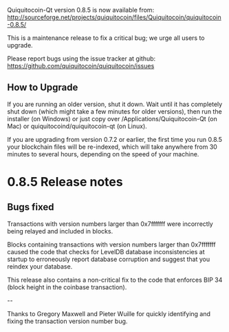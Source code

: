 Quiquitocoin-Qt version 0.8.5 is now available from:
  http://sourceforge.net/projects/quiquitocoin/files/Quiquitocoin/quiquitocoin-0.8.5/

This is a maintenance release to fix a critical bug;
we urge all users to upgrade.

Please report bugs using the issue tracker at github:
  https://github.com/quiquitocoin/quiquitocoin/issues


How to Upgrade
--------------

If you are running an older version, shut it down. Wait
until it has completely shut down (which might take a few minutes for older
versions), then run the installer (on Windows) or just copy over
/Applications/Quiquitocoin-Qt (on Mac) or quiquitocoind/quiquitocoin-qt (on Linux).

If you are upgrading from version 0.7.2 or earlier, the first time you
run 0.8.5 your blockchain files will be re-indexed, which will take
anywhere from 30 minutes to several hours, depending on the speed of
your machine.

0.8.5 Release notes
===================

Bugs fixed
----------

Transactions with version numbers larger than 0x7fffffff were
incorrectly being relayed and included in blocks.

Blocks containing transactions with version numbers larger
than 0x7fffffff caused the code that checks for LevelDB database
inconsistencies at startup to erroneously report database
corruption and suggest that you reindex your database.

This release also contains a non-critical fix to the code that
enforces BIP 34 (block height in the coinbase transaction).

--

Thanks to Gregory Maxwell and Pieter Wuille for quickly
identifying and fixing the transaction version number bug.
